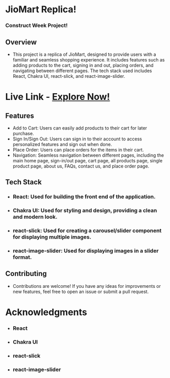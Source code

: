 # JioMart Replica!
### Construct Week Project!

## Overview

- This project is a replica of JioMart, designed to provide users with a familiar and seamless shopping experience. It includes features such as adding products to the cart, signing in and out, placing orders, and navigating between different pages. The tech stack used includes React, Chakra UI, react-slick, and react-image-slider.

# Live Link - <a target="_blank" href="https://jio-mart-replica.vercel.app/">Explore Now!</a>

## Features

- Add to Cart: Users can easily add products to their cart for later purchase.
- Sign In/Sign Out: Users can sign in to their account to access personalized features and sign out when done.
- Place Order: Users can place orders for the items in their cart.
- Navigation: Seamless navigation between different pages, including the main home page, sign-in/out page, cart page, all products page, single product page, about us, FAQs, contact us, and place order page.

## Tech Stack

- ### React: Used for building the front end of the application.
- ### Chakra UI: Used for styling and design, providing a clean and modern look.
- ### react-slick: Used for creating a carousel/slider component for displaying multiple images.
- ### react-image-slider: Used for displaying images in a slider format.

## Contributing

- Contributions are welcome! If you have any ideas for improvements or new features, feel free to open an issue or submit a pull request.

# Acknowledgments
- ### React
- ### Chakra UI
- ### react-slick
- ### react-image-slider
